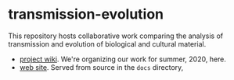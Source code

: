 # transmission-evolution

This repository hosts collaborative work comparing the analysis of transmission and evolution of biological and cultural material.

- [project wiki](https://github.com/neelsmith/transmission-evolution/wiki).  We're organizing our work for summer, 2020, here.
- [web site](https://neelsmith.github.io/transmission-evolution/).  Served from source in the `docs` directory, 
